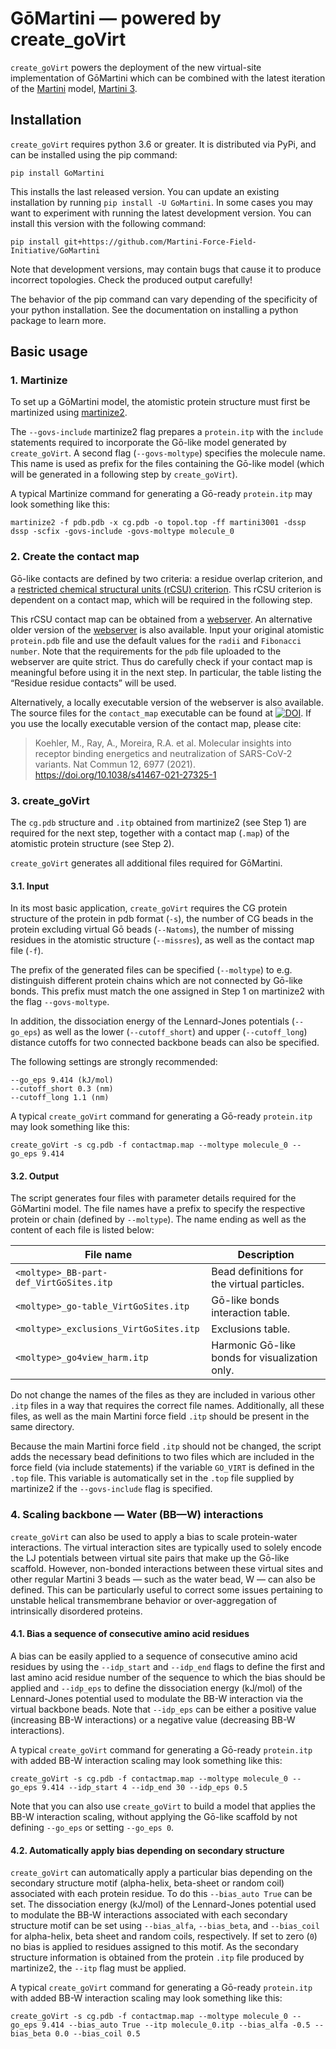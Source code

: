 # GōMartini — powered by create_goVirt

`create_goVirt` powers the deployment of the new virtual-site implementation of GōMartini which can be combined with the latest iteration of the [Martini](http://cgmartini.nl/) model, [Martini 3](https://doi.org/10.1038/s41592-021-01098-3). 

## Installation

`create_goVirt` requires python 3.6 or greater. It is distributed via PyPi, and can be installed using the pip command:
``````
pip install GoMartini
``````

This installs the last released version. You can update an existing installation by running `pip install -U GoMartini`. In some cases you may want to experiment with running the latest development version. You can install this version with the following command:
``````
pip install git+https://github.com/Martini-Force-Field-Initiative/GoMartini
``````

Note that development versions, may contain bugs that cause it to produce incorrect topologies. Check the produced output carefully!

The behavior of the pip command can vary depending of the specificity of your python installation. See the documentation on installing a python package to learn more.

## Basic usage

### 1. Martinize

To set up a GōMartini model, the atomistic protein structure must first be martinized using [martinize2](https://github.com/marrink-lab/vermouth-martinize). 

The `--govs-include` martinize2 flag prepares a `protein.itp` with the `include` statements required to incorporate the Gō-like model generated by `create_goVirt`. A second flag (`--govs-moltype`) specifies the molecule name. This name is used as prefix for the files containing the Gō-like model (which will be generated in a following step by `create_goVirt`). 

A typical Martinize command for generating a Gō-ready `protein.itp` may look something like this:

````
martinize2 -f pdb.pdb -x cg.pdb -o topol.top -ff martini3001 -dssp dssp -scfix -govs-include -govs-moltype molecule_0 
````


### 2. Create the contact map

Gō-like contacts are defined by two criteria: a residue overlap criterion, and a [restricted chemical structural units (rCSU) criterion](https://doi.org/10.1021/acs.jctc.6b00986). This rCSU criterion is dependent on a contact map, which will be required in the following step. 

This rCSU contact map can be obtained from a [webserver](http://pomalab.ippt.pan.pl/GoContactMap/). An alternative older version of the [webserver](http://info.ifpan.edu.pl/~rcsu/rcsu/index.html) is also available. Input your original atomistic `protein.pdb` file and use the default values for the `radii` and `Fibonacci number`. Note that the requirements for the `pdb` file uploaded to the webserver are quite strict. Thus do carefully check if your contact map is meaningful before using it in the next step. In particular, the table listing the “Residue residue contacts” will be used.

Alternatively, a locally executable version of the webserver is also available. The source files for the `contact_map` executable can be found at [![DOI](https://zenodo.org/badge/DOI/10.5281/zenodo.3817447.svg)](https://doi.org/10.5281/zenodo.3817447). If you use the locally executable version of the contact map, please cite:

> Koehler, M., Ray, A., Moreira, R.A. et al. Molecular insights into receptor binding energetics and neutralization of SARS-CoV-2 variants. Nat Commun 12, 6977 (2021). https://doi.org/10.1038/s41467-021-27325-1


### 3. create_goVirt

The `cg.pdb` structure and `.itp` obtained from martinize2 (see Step 1) are required for the next step, together with a contact map (`.map`) of the atomistic protein structure (see Step 2). 

`create_goVirt` generates all additional files required for GōMartini. 

#### 3.1. Input

In its most basic application, `create_goVirt` requires the CG protein structure of the protein in pdb format (`-s`), the number of CG beads in the protein excluding virtual Gō beads (`--Natoms`), the number of missing residues in the atomistic structure (`--missres`), as well as the contact map file (`-f`). 

The prefix of the generated files can be specified (`--moltype`) to e.g. distinguish different protein chains which are not connected by Gō-like bonds. This prefix must match the one assigned in Step 1 on martinize2 with the flag `--govs-moltype`.

In addition, the dissociation energy of the Lennard-Jones potentials (`--go_eps`) as well as the lower (`--cutoff_short`) and upper (`--cutoff_long`) distance cutoffs for two connected backbone beads can also be specified.

The following settings are strongly recommended:
``````
--go_eps 9.414 (kJ/mol)
--cutoff_short 0.3 (nm)
--cutoff_long 1.1 (nm)
``````

A typical `create_goVirt` command for generating a Gō-ready `protein.itp` may look something like this:

````
create_goVirt -s cg.pdb -f contactmap.map --moltype molecule_0 --go_eps 9.414
````

#### 3.2. Output

The script generates four files with parameter details required for the GōMartini model. The file names have a prefix to specify the respective protein or chain (defined by `--moltype`). The name ending as well as the content of each file is listed below: 

| File name | Description |
| ----------- | ----------- |
| `<moltype>_BB-part-def_VirtGoSites.itp` | Bead definitions for the virtual particles. |
| `<moltype>_go-table_VirtGoSites.itp` | Gō-like bonds interaction table. | 
| `<moltype>_exclusions_VirtGoSites.itp` | Exclusions table. | 
| `<moltype>_go4view_harm.itp` | Harmonic Gō-like bonds for visualization only.


Do not change the names of the files as they are included in various other `.itp` files in a way that requires the correct file names. Additionally, all these files, as well as the main Martini force field ``.itp`` should be present in the same directory.


Because the main Martini force field ``.itp`` should not be changed, the script adds the necessary bead definitions to two files which are included in the force field (via include statements) if the variable `GO_VIRT` is defined in the ``.top`` file. This variable is automatically set in the ``.top`` file supplied by martinize2 if the `--govs-include` flag is specified.

### 4. Scaling backbone — Water (BB—W) interactions

`create_goVirt` can also be used to apply a bias to scale protein-water interactions. The virtual interaction sites are typically used to solely encode the LJ potentials between virtual site pairs that make up the Gō-like scaffold. However, non-bonded interactions between these virtual sites and other regular Martini 3 beads — such as the water bead, W — can also be defined. This can be particularly useful to correct some issues pertaining to unstable helical transmembrane behavior or over-aggregation of intrinsically disordered proteins. 

#### 4.1. Bias a sequence of consecutive amino acid residues
A bias can be easily applied to a sequence of consecutive amino acid residues by using the `--idp_start` and `--idp_end` flags to define the first and last amino acid residue number of the sequence to which the bias should be applied and  `--idp_eps` to define the dissociation energy (kJ/mol) of the Lennard-Jones potential used to modulate the BB-W interaction via the virtual backbone beads. Note that `--idp_eps` can be either a positive value (increasing BB-W interactions) or a negative value (decreasing BB-W interactions). 

A typical `create_goVirt` command for generating a Gō-ready `protein.itp` with added BB-W interaction scaling may look something like this:

````
create_goVirt -s cg.pdb -f contactmap.map --moltype molecule_0 --go_eps 9.414 --idp_start 4 --idp_end 30 --idp_eps 0.5
````

Note that you can also use `create_goVirt` to build a model that applies the BB-W interaction scaling, without applying the Gō-like scaffold by not defining `--go_eps` or setting `--go_eps 0`.

#### 4.2. Automatically apply bias depending on secondary structure

`create_goVirt` can automatically apply a particular bias depending on the secondary structure motif (alpha-helix, beta-sheet or random coil) associated with each protein residue. To do this `--bias_auto True` can be set. The dissociation energy (kJ/mol) of the Lennard-Jones potential used to modulate the BB-W interactions associated with each secondary structure motif can be set using `--bias_alfa`, `--bias_beta`, and `--bias_coil` for alpha-helix, beta sheet and random coils, respectively. If set to zero (`0`) no bias is applied to residues assigned to this motif. As the secondary structure information is obtained from the protein `.itp` file produced by martinize2, the `--itp` flag must be applied.

A typical `create_goVirt` command for generating a Gō-ready `protein.itp` with added BB-W interaction scaling may look something like this:

````
create_goVirt -s cg.pdb -f contactmap.map --moltype molecule_0 --go_eps 9.414 --bias_auto True --itp molecule_0.itp --bias_alfa -0.5 --bias_beta 0.0 --bias_coil 0.5
````
